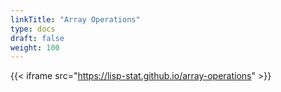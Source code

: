 ```yaml
---
linkTitle: "Array Operations"
type: docs
draft: false
weight: 100
---
```


{{< iframe src="https://lisp-stat.github.io/array-operations" >}}
